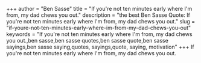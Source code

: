 +++
author = "Ben Sasse"
title = "If you're not ten minutes early where I'm from, my dad chews you out."
description = "the best Ben Sasse Quote: If you're not ten minutes early where I'm from, my dad chews you out."
slug = "if-youre-not-ten-minutes-early-where-im-from-my-dad-chews-you-out"
keywords = "If you're not ten minutes early where I'm from, my dad chews you out.,ben sasse,ben sasse quotes,ben sasse quote,ben sasse sayings,ben sasse saying,quotes, sayings,quote, saying, motivation"
+++
If you're not ten minutes early where I'm from, my dad chews you out.
